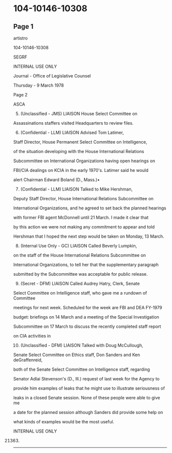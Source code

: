# 104-10146-10308

## Page 1

artistro

104-10146-10308

SEGRF

INTERNAL USE ONLY

Journal - Office of Legislative Counsel

Thursday - 9 March 1978

Page 2

ASCA

5. (Unclassified - JMS) LIAISON House Select Committee on

Assassinations staffers visited Headquarters to review files.

6. (Confidential - LLM) LIAISON Advised Tom Latimer,

Staff Director, House Permanent Select Committee on Intelligence,

of the situation developing with the House International Relations

Subcommittee on International Organizations having open hearings on

FBI/CIA dealings on KCIA in the early 1970's. Latimer said he would

alert Chairman Edward Boland (D., Mass.)•

7. (Confidential - LLM) LIAISON Talked to Mike Hershman,

Deputy Staff Director, House International Relations Subcommittee on

International Organizations, and he agreed to set back the planned hearings

with former FBI agent McDonnell until 21 March. I made it clear that

by this action we were not making any commitment to appear and told

Hershman that I hoped the next step would be taken on Monday, 13 March.

8. (Internal Use Only - GC) LIAISON Called Beverly Lumpkin,

on the staff of the House International Relations Subcommittee on

International Organizations, to tell her that the supplementary paragraph

submitted by the Subcommittee was acceptable for public release.

9. (Secret - DFM) LIAISON Called Audrey Hatry, Clerk, Senate

Select Committee on Intelligence staff, who gave me a rundown of Committee

meetings for next week. Scheduled for the week are FBI and DEA FY-1979

budget: briefings on 14 March and a meeting of the Special Investigation

Subcommittee on 17 March to discuss the recently completed staff report

on CIA activities in

10. (Unclassified - DFM) LIAISON Talked with Doug McCullough,

Senate Select Committee on Ethics staff, Don Sanders and Ken deGraffenreid,

both of the Senate Select Committee on Intelligence staff, regarding

Senator Adlai Stevenson's (D., Ill.) request of last week for the Agency to

provide him examples of leaks that he might use to illustrate seriousness of

leaks in a closed Senate session. None of these people were able to give me

a date for the planned session although Sanders did provide some help on

what kinds of examples would be the most useful.

INTERNAL USE ONLY

21363.

---

